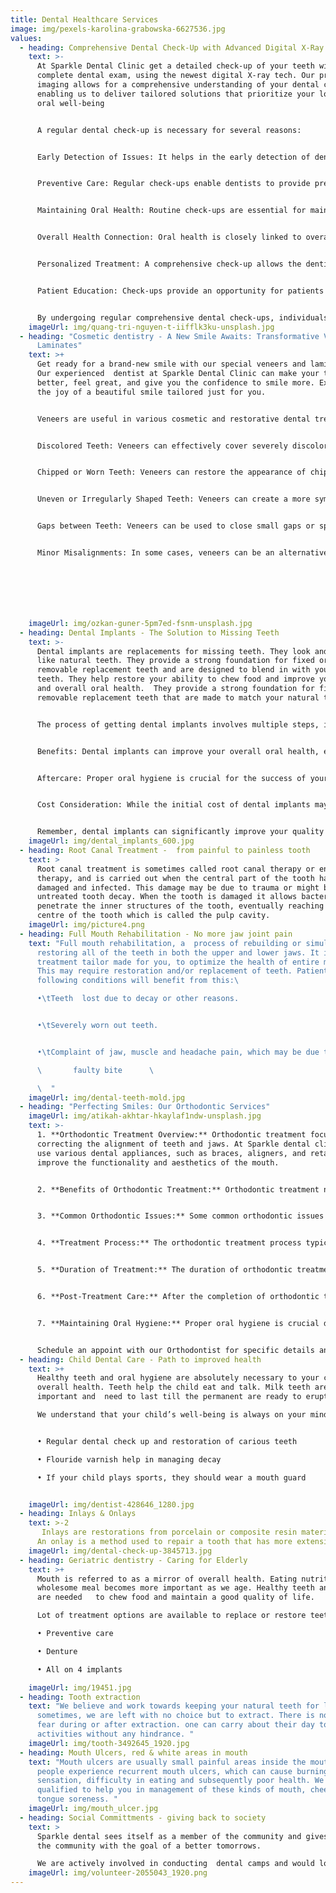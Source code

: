 ```yaml
---
title: Dental Healthcare Services
image: img/pexels-karolina-grabowska-6627536.jpg
values:
  - heading: Comprehensive Dental Check-Up with Advanced Digital X-Ray
    text: >-
      At Sparkle Dental Clinic get a detailed check-up of your teeth with our
      complete dental exam, using the newest digital X-ray tech. Our precise
      imaging allows for a comprehensive understanding of your dental condition,
      enabling us to deliver tailored solutions that prioritize your long-term
      oral well-being


      A regular dental check-up is necessary for several reasons:


      Early Detection of Issues: It helps in the early detection of dental problems such as cavities, gum disease, and oral cancer, allowing for timely intervention and treatment.


      Preventive Care: Regular check-ups enable dentists to provide preventive care, including cleanings and fluoride treatments, which can help prevent the development of more serious dental issues.


      Maintaining Oral Health: Routine check-ups are essential for maintaining good oral health, ensuring that teeth and gums remain healthy and free from any potential problems.


      Overall Health Connection: Oral health is closely linked to overall health, and regular check-ups can help in identifying other health conditions that may manifest in the mouth, such as diabetes or heart disease.


      Personalized Treatment: A comprehensive check-up allows the dentist to develop a personalized treatment plan tailored to the specific needs of the patient, promoting optimal oral health and well-being.


      Patient Education: Check-ups provide an opportunity for patients to receive guidance and education on proper oral hygiene practices, leading to better long-term oral care habits.


      By undergoing regular comprehensive dental check-ups, individuals can ensure that any potential dental issues are identified and addressed promptly, contributing to their overall health and well-being
    imageUrl: img/quang-tri-nguyen-t-iifflk3ku-unsplash.jpg
  - heading: "Cosmetic dentistry - A New Smile Awaits: Transformative Veneers and
      Laminates"
    text: >+
      Get ready for a brand-new smile with our special veneers and laminates.
      Our experienced  dentist at Sparkle Dental Clinic can make your teeth look
      better, feel great, and give you the confidence to smile more. Experience
      the joy of a beautiful smile tailored just for you.


      Veneers are useful in various cosmetic and restorative dental treatments. They can be used in the following situations:


      Discolored Teeth: Veneers can effectively cover severely discolored or stained teeth that do not respond well to whitening treatments.


      Chipped or Worn Teeth: Veneers can restore the appearance of chipped or worn teeth, providing a natural and uniform look to the smile.


      Uneven or Irregularly Shaped Teeth: Veneers can create a more symmetrical and aesthetically pleasing appearance for teeth that are irregularly shaped or have uneven surfaces.


      Gaps between Teeth: Veneers can be used to close small gaps or spaces between teeth, providing a more uniform and aligned smile.


      Minor Misalignments: In some cases, veneers can be an alternative to orthodontic treatment for minor misalignments, creating the appearance of straighter teeth.







    imageUrl: img/ozkan-guner-5pm7ed-fsnm-unsplash.jpg
  - heading: Dental Implants - The Solution to Missing Teeth
    text: >-
      Dental implants are replacements for missing teeth. They look and function
      like natural teeth. They provide a strong foundation for fixed or
      removable replacement teeth and are designed to blend in with your other
      teeth. They help restore your ability to chew food and improve your smile
      and overall oral health.  They provide a strong foundation for fixed or
      removable replacement teeth that are made to match your natural teeth. 


      The process of getting dental implants involves multiple steps, including a comprehensive dental exam, the implant placement surgery, and the placement of the artificial tooth. The implant team at Sparkle Dental Clinic will guide you through each step and ensure your comfort throughout the process.


      Benefits: Dental implants can improve your overall oral health, enhance your ability to chew and speak, and restore your smile. They are a long-term solution and can last a lifetime with proper care.


      Aftercare: Proper oral hygiene is crucial for the success of your dental implants. Regular brushing, flossing, and dental check-ups are necessary to ensure the health of your implants and surrounding natural teeth.


      Cost Consideration: While the initial cost of dental implants may be higher than other tooth replacement options, they are a long-term investment in your oral health. 


      Remember, dental implants can significantly improve your quality of life and give you the confidence to smile again.
    imageUrl: img/dental_implants_600.jpg
  - heading: Root Canal Treatment -  from painful to painless tooth
    text: >
      Root canal treatment is sometimes called root canal therapy or endodontic
      therapy, and is carried out when the central part of the tooth has become
      damaged and infected. This damage may be due to trauma or might be due to
      untreated tooth decay. When the tooth is damaged it allows bacteria to
      penetrate the inner structures of the tooth, eventually reaching the very
      centre of the tooth which is called the pulp cavity.
    imageUrl: img/picture4.png
  - heading: Full Mouth Rehabilitation - No more jaw joint pain
    text: "Full mouth rehabilitation, a  process of rebuilding or simultaneously
      restoring all of the teeth in both the upper and lower jaws. It is a
      treatment tailor made for you, to optimize the health of entire mouth.
      This may require restoration and/or replacement of teeth. Patients with
      following conditions will benefit from this:\ 

      •\tTeeth  lost due to decay or other reasons.


      •\tSeverely worn out teeth.


      •\tComplaint of jaw, muscle and headache pain, which may be due to\ 

      \       faulty bite      \ 

      \  "
    imageUrl: img/dental-teeth-mold.jpg
  - heading: "Perfecting Smiles: Our Orthodontic Services"
    imageUrl: img/atikah-akhtar-hkaylaf1ndw-unsplash.jpg
    text: >-
      1. **Orthodontic Treatment Overview:** Orthodontic treatment focuses on
      correcting the alignment of teeth and jaws. At Sparkle dental clinic we
      use various dental appliances, such as braces, aligners, and retainers, to
      improve the functionality and aesthetics of the mouth.


      2. **Benefits of Orthodontic Treatment:** Orthodontic treatment not only enhances the appearance of your smile but also plays a crucial role in improving overall oral health. By aligning the teeth and jaws properly, orthodontic treatment can alleviate issues like misaligned bites, overcrowding, and jaw joint disorders.


      3. **Common Orthodontic Issues:** Some common orthodontic issues include overcrowded or widely spaced teeth, and crooked teeth, overbites, underbites, and crossbites. These issues can lead to difficulties in chewing, speech problems, and even self-esteem issues.


      4. **Treatment Process:** The orthodontic treatment process typically begins with a comprehensive evaluation, including X-rays and impressions, to create a customized treatment plan. Based on the specific needs of the patient, the orthodontist at Sparkle Dental Clinic will recommend the most suitable treatment option, which may involve the use of braces, clear aligners, or other orthodontic appliances.


      5. **Duration of Treatment:** The duration of orthodontic treatment varies depending on the complexity of the case and the chosen treatment method. While some cases may require only a few months, others might take a couple of years to achieve the desired results. Regular check-ups and adjustments are necessary to monitor progress and ensure the effectiveness of the treatment.


      6. **Post-Treatment Care:** After the completion of orthodontic treatment, patients are usually required to wear retainers to maintain the corrected position of their teeth. It's essential to follow the orthodontist's instructions diligently to ensure the long-term success of the treatment.


      7. **Maintaining Oral Hygiene:** Proper oral hygiene is crucial during orthodontic treatment. Patients should pay extra attention to cleaning their teeth and braces or aligners to prevent plaque buildup and the development of cavities.


      Schedule an appoint with our Orthodontist for specific details and advice tailored to your needs
  - heading: Child Dental Care - Path to improved health
    text: >+
      Healthy teeth and oral hygiene are absolutely necessary to your child’s
      overall health. Teeth help the child eat and talk. Milk teeth are
      important and  need to last till the permanent are ready to erupt.

      We understand that your child’s well-being is always on your mind. The care of your child’s teeth and gums begins with you - dental hygiene should begin when your child is a baby.


      •	Regular dental check up and restoration of carious teeth

      •	Flouride varnish help in managing decay

      •	If your child plays sports, they should wear a mouth guard


    imageUrl: img/dentist-428646_1280.jpg
  - heading: Inlays & Onlays
    text: >-2
       Inlays are restorations from porcelain or composite resin material matching the color of the tooth, and provide almost invisible dental restoration while repairing the chewing surface. Dental inlays are generally more durable than regular fillings.
      An onlay is a method used to repair a tooth that has more extensive damage affecting a greater surface of the tooth
    imageUrl: img/dental-check-up-3845713.jpg
  - heading: Geriatric dentistry - Caring for Elderly
    text: >+
      Mouth is referred to as a mirror of overall health. Eating nutritious
      wholesome meal becomes more important as we age. Healthy teeth and mouth
      are needed   to chew food and maintain a good quality of life. 

      Lot of treatment options are available to replace or restore teeth.

      •	Preventive care

      •	Denture 

      •	All on 4 implants

    imageUrl: img/19451.jpg
  - heading: Tooth extraction
    text: "We believe and work towards keeping your natural teeth for lifetime. but
      sometimes, we are left with no choice but to extract. There is nothing to
      fear during or after extraction. one can carry about their day to day
      activities without any hindrance. "
    imageUrl: img/tooth-3492645_1920.jpg
  - heading: Mouth Ulcers, red & white areas in mouth
    text: "Mouth ulcers are usually small painful areas inside the mouth. Some
      people experience recurrent mouth ulcers, which can cause burning
      sensation, difficulty in eating and subsequently poor health. We are
      qualified to help you in management of these kinds of mouth, cheek and
      tongue soreness. "
    imageUrl: img/mouth_ulcer.jpg
  - heading: Social Committments - giving back to society
    text: >
      Sparkle dental sees itself as a member of the community and gives back to
      the community with the goal of a better tomorrows. 

      We are actively involved in conducting  dental camps and would love to be a part of any community related services
    imageUrl: img/volunteer-2055043_1920.png
---
```

